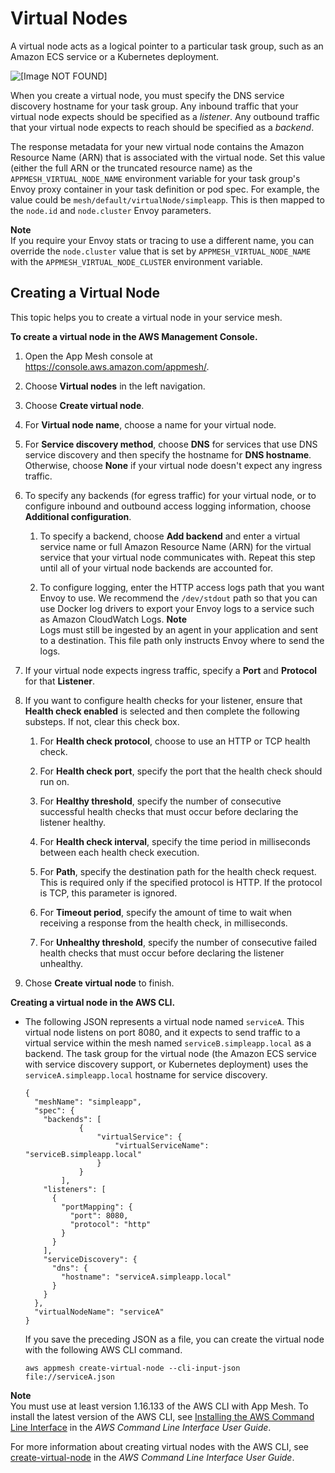 # Virtual Nodes<a name="virtual_nodes"></a>

A virtual node acts as a logical pointer to a particular task group, such as an Amazon ECS service or a Kubernetes deployment\. 

![\[Image NOT FOUND\]](http://docs.aws.amazon.com/app-mesh/latest/userguide/images/virtual_node.png)

When you create a virtual node, you must specify the DNS service discovery hostname for your task group\. Any inbound traffic that your virtual node expects should be specified as a *listener*\. Any outbound traffic that your virtual node expects to reach should be specified as a *backend*\.

The response metadata for your new virtual node contains the Amazon Resource Name \(ARN\) that is associated with the virtual node\. Set this value \(either the full ARN or the truncated resource name\) as the `APPMESH_VIRTUAL_NODE_NAME` environment variable for your task group's Envoy proxy container in your task definition or pod spec\. For example, the value could be `mesh/default/virtualNode/simpleapp`\. This is then mapped to the `node.id` and `node.cluster` Envoy parameters\.

**Note**  
If you require your Envoy stats or tracing to use a different name, you can override the `node.cluster` value that is set by `APPMESH_VIRTUAL_NODE_NAME` with the `APPMESH_VIRTUAL_NODE_CLUSTER` environment variable\.

## Creating a Virtual Node<a name="create-virtual-node"></a>

This topic helps you to create a virtual node in your service mesh\.

**To create a virtual node in the AWS Management Console\.**

1. Open the App Mesh console at [https://console\.aws\.amazon\.com/appmesh/](https://console.aws.amazon.com/appmesh/)\.

1. Choose **Virtual nodes** in the left navigation\.

1. Choose **Create virtual node**\.

1. For **Virtual node name**, choose a name for your virtual node\.

1. For **Service discovery method**, choose **DNS** for services that use DNS service discovery and then specify the hostname for **DNS hostname**\. Otherwise, choose **None** if your virtual node doesn't expect any ingress traffic\.

1. To specify any backends \(for egress traffic\) for your virtual node, or to configure inbound and outbound access logging information, choose **Additional configuration**\.

   1. To specify a backend, choose **Add backend** and enter a virtual service name or full Amazon Resource Name \(ARN\) for the virtual service that your virtual node communicates with\. Repeat this step until all of your virtual node backends are accounted for\.

   1. To configure logging, enter the HTTP access logs path that you want Envoy to use\. We recommend the `/dev/stdout` path so that you can use Docker log drivers to export your Envoy logs to a service such as Amazon CloudWatch Logs\.
**Note**  
Logs must still be ingested by an agent in your application and sent to a destination\. This file path only instructs Envoy where to send the logs\.

1. If your virtual node expects ingress traffic, specify a **Port** and **Protocol** for that **Listener**\.

1. If you want to configure health checks for your listener, ensure that **Health check enabled** is selected and then complete the following substeps\. If not, clear this check box\.

   1. For **Health check protocol**, choose to use an HTTP or TCP health check\.

   1. For **Health check port**, specify the port that the health check should run on\.

   1. For **Healthy threshold**, specify the number of consecutive successful health checks that must occur before declaring the listener healthy\.

   1. For **Health check interval**, specify the time period in milliseconds between each health check execution\.

   1. For **Path**, specify the destination path for the health check request\. This is required only if the specified protocol is HTTP\. If the protocol is TCP, this parameter is ignored\.

   1. For **Timeout period**, specify the amount of time to wait when receiving a response from the health check, in milliseconds\.

   1. For **Unhealthy threshold**, specify the number of consecutive failed health checks that must occur before declaring the listener unhealthy\.

1. Chose **Create virtual node** to finish\.

**Creating a virtual node in the AWS CLI\.**
+ The following JSON represents a virtual node named `serviceA`\. This virtual node listens on port 8080, and it expects to send traffic to a virtual service within the mesh named `serviceB.simpleapp.local` as a backend\. The task group for the virtual node \(the Amazon ECS service with service discovery support, or Kubernetes deployment\) uses the `serviceA.simpleapp.local` hostname for service discovery\.

  ```
  {
    "meshName": "simpleapp",
    "spec": {
      "backends": [
              {
                  "virtualService": {
                      "virtualServiceName": "serviceB.simpleapp.local"
                  }
              }
          ],
      "listeners": [
        {
          "portMapping": {
            "port": 8080,
            "protocol": "http"
          }
        }
      ],
      "serviceDiscovery": {
        "dns": {
          "hostname": "serviceA.simpleapp.local"
        }
      }
    },
    "virtualNodeName": "serviceA"
  }
  ```

  If you save the preceding JSON as a file, you can create the virtual node with the following AWS CLI command\.

  ```
  aws appmesh create-virtual-node --cli-input-json file://serviceA.json
  ```
**Note**  
You must use at least version 1\.16\.133 of the AWS CLI with App Mesh\. To install the latest version of the AWS CLI, see [Installing the AWS Command Line Interface](https://docs.aws.amazon.com/cli/latest/userguide/installing.html) in the *AWS Command Line Interface User Guide*\.

  For more information about creating virtual nodes with the AWS CLI, see [create\-virtual\-node](https://docs.aws.amazon.com/cli/latest/reference/appmesh/create-virtual-node.html) in the *AWS Command Line Interface User Guide*\.
